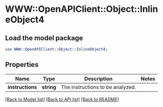 # WWW::OpenAPIClient::Object::InlineObject4

## Load the model package
```perl
use WWW::OpenAPIClient::Object::InlineObject4;
```

## Properties
Name | Type | Description | Notes
------------ | ------------- | ------------- | -------------
**instructions** | **string** | The instructions to be analyzed. | 

[[Back to Model list]](../README.md#documentation-for-models) [[Back to API list]](../README.md#documentation-for-api-endpoints) [[Back to README]](../README.md)



